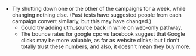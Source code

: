 * Try shutting down one or the other of the campaigns for a week, while changing nothing else. (Past tests have suggested people from each campaign convert similarly, but this may have changed.)
  * Could try adding utm_source back in while on web-only pathway. 
  * The bounce rates for google cpc vs facebook suggest that Google clicks may be more valuable, as far as website clicks; but I don't totally trust these numbers, and also, it doesn't mean they buy more.  
